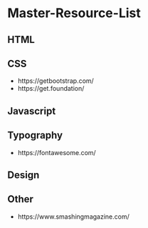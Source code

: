 # Master-Resource-List

<h2> HTML </h2>

<h2> CSS </h2>
    <ul>
        <li>https://getbootstrap.com/</li>
        <li>https://get.foundation/</li>
    </ul>
<h2> Javascript </h2>

<h2> Typography </h2>
    <ul>
        <li>https://fontawesome.com/</li>
    </ul>

<h2> Design </h2>

<h2> Other </h2>
    <ul>
        <li>https://www.smashingmagazine.com/</li>
    </ul>
